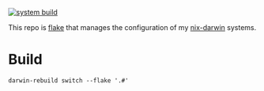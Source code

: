 [![system build](https://github.com/gmodena/config/actions/workflows/build.yml/badge.svg)](https://github.com/gmodena/config/actions/workflows/build.yml)

This repo is [flake](https://nixos.wiki/wiki/Flakes) that manages the configuration of
my [nix-darwin](https://github.com/LnL7/nix-darwin) systems.

# Build

```
darwin-rebuild switch --flake '.#'
```
